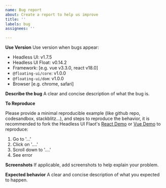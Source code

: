 ```yaml
---
name: Bug report
about: Create a report to help us improve
title: ''
labels: bug
assignees: ''

---
```


<!--

Notice:

Please provide enough information and a minimal reproducible example, otherwise, I will close the issue.

-->

**Use Version**
Use version when bugs appear:
 - Headless UI: v1.7.5
 - Headless UI Float: v0.14.2
 - Framework: [e.g. vue v3.3.0, react v18.0]
 - `@floating-ui/core`: v1.0.0
 - `@floating-ui/dom`: v1.0.0
 - Browser [e.g. chrome, safari]

**Describe the bug**
A clear and concise description of what the bug is.

**To Reproduce**

Please provide a minimal reproducible example (like github repo, codesandbox, stackblitz...), and steps to reproduce the behavior, it is recommended to fork the Headless UI Flaot's [React Demo](https://headlessui-float.vercel.app/react/quick-start.html#online-demo) or [Vue Demo](https://headlessui-float.vercel.app/vue/quick-start.html#online-demo) to reproduce:
1. Go to '...'
2. Click on '....'
3. Scroll down to '....'
4. See error

**Screenshots**
If applicable, add screenshots to help explain your problem.

**Expected behavior**
A clear and concise description of what you expected to happen.
